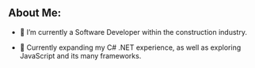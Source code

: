 <h2> About Me:</h2>

- :telescope: I’m currently a Software Developer within the construction industry.
  
- :seedling: Currently expanding my C# .NET experience, as well as exploring JavaScript and its many frameworks.
 
<!--
**ckwire/ckwire** is a ✨ _special_ ✨ repository because its `README.md` (this file) appears on your GitHub profile.

Here are some ideas to get you started:

- 🔭 I’m currently working on ...
- 🌱 I’m currently learning ...
- 👯 I’m looking to collaborate on ...
- 🤔 I’m looking for help with ...
- 💬 Ask me about ...
- 📫 How to reach me: ...
- 😄 Pronouns: ...
- ⚡ Fun fact: ...
-->
